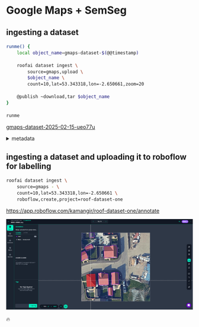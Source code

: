 # Google Maps + SemSeg

## ingesting a dataset

```bash
runme() {
    local object_name=gmaps-dataset-$(@@timestamp)

    roofai dataset ingest \
        source=gmaps,upload \
        $object_name \
        count=10,lat=53.343318,lon=-2.650661,zoom=20

    @publish ~download,tar $object_name
}

runme
```


[gmaps-dataset-2025-02-15-ueo77u](https://kamangir-public.s3.ca-central-1.amazonaws.com/gmaps-dataset-2025-02-15-ueo77u.tar.gz)


<details>
<summary>metadata</summary>

```yaml
center:
  gsd: 0.08912957603498574
  size:
    deg:
    - 0.0005124253466836525
    - 0.0008583068847215374
    m:
    - 57.04292866239087
    - 57.04292866239087
    px:
    - 640
    - 640
count: 10
grid:
- 3
- 4
lat: 53.343318
lon: -2.650661
maptype: satellite
size: 640x640
zoom: 20

```

</details>


## ingesting a dataset and uploading it to roboflow for labelling

```bash
roofai dataset ingest \
	source=gmaps - \
	count=10,lat=53.343318,lon=-2.650661 \
	roboflow,create,project=roof-dataset-one
```

https://app.roboflow.com/kamangir/roof-dataset-one/annotate


![image](https://github.com/kamangir/assets/blob/main/roofAI/roboflow/labelling-2.png?raw=true)


🔥
